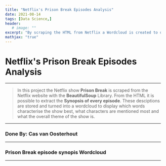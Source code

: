 ```yaml
---
title: "Netflix's Prison Break Episodes Analysis"
date: 2021-08-14
tags: [Data Science,]
header:
   # image: ""
excerpt: "By scraping the HTML from Netflix a Wordcloud is created to display what characterizes the show most"
mathjax: "true"
---
```

# Netflix's Prison Break Episodes Analysis
---
> In this project the Netflix show **Prison Break** is scraped from the Netflix website with the **BeautifulSoup** Library. From the HTML it is possible to extract the **Synopsis of every episode**. These desciptions are stored and turned into a wordcloud to display which words characterise the show best, what characters are mentioned most and what the overall theme of the show is. 

___
### Done By: Cas van Oosterhout
___

<script src="https://gist.github.com/CasvanOosterhout/74a6b03d12ef990acd10452e875379ce.js"></script>

### Prison Break episode synopis Wordcloud
___

